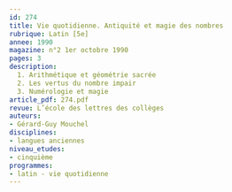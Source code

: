 ```yaml
---
id: 274
title: Vie quotidienne. Antiquité et magie des nombres 
rubrique: Latin [5e]
annee: 1990
magazine: n°2 1er octobre 1990
pages: 3
description: 
  1. Arithmétique et géométrie sacrée
  2. Les vertus du nombre impair
  3. Numérologie et magie
article_pdf: 274.pdf
revue: L’école des lettres des collèges
auteurs:
- Gérard-Guy Mouchel
disciplines:
- langues anciennes
niveau_etudes:
- cinquième
programmes:
- latin - vie quotidienne
---
```

